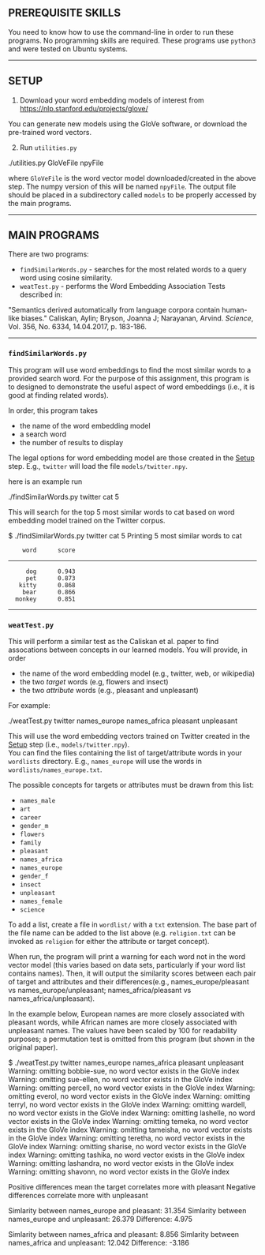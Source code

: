 ## PREREQUISITE SKILLS

You need to know how to use the command-line in order to run these programs.
No programming skills are required.  These programs use `python3` and were tested
on Ubuntu systems.

-------------

## SETUP

1) Download your word embedding models of interest from
https://nlp.stanford.edu/projects/glove/

You can generate new models using the GloVe software, or download the pre-trained
word vectors.

2) Run `utilities.py`

  ./utilities.py GloVeFile npyFile

where `GloVeFile` is the word vector model downloaded/created in the above step.
The numpy version of this will be named `npyFile`.  The output file should be
placed in a subdirectory called `models` to be properly accessed by the main programs.


-------------------------
## MAIN PROGRAMS

There are two programs:
* `findSimilarWords.py` - searches for the most related words to a query word
using cosine similarity.
* `weatTest.py` - performs the Word Embedding Association Tests described in:

"Semantics derived automatically from language corpora contain human-like biases."
Caliskan, Aylin; Bryson, Joanna J; Narayanan, Arvind. *Science*, Vol. 356,
No. 6334, 14.04.2017, p. 183-186.

-------------------------

### `findSimilarWords.py`

This program will use word embeddings to find the most similar words to a
provided search word.  For the purpose of this assignment, this program is to
designed to demonstrate the useful aspect of word embeddings (i.e., it is
  good at finding related words).

In order, this program takes
  - the name of the word embedding model
  - a search word
  - the number of results to display

The legal options for word embedding model are those created in the [Setup](#setup)
step.  E.g., `twitter` will load the file `models/twitter.npy`.

here is an example run

  ./findSimilarWords.py twitter cat 5

This will search for the top 5 most similar words to cat based on word embedding
model trained on the Twitter corpus.

  $ ./findSimilarWords.py twitter cat 5
  Printing 5 most similar words to cat

        word      score
  ---------- ----------
         dog      0.943
         pet      0.873
       kitty      0.868
        bear      0.866
      monkey      0.851

--------------------

### `weatTest.py`

This will perform a similar test as the Caliskan et al. paper to find assocations
 between concepts in our learned models.  You  will provide, in order
  - the name of the word embedding model (e.g., twitter, web, or wikipedia)
  - the two *target* words (e.g, flowers and insect)
  - the two *attribute* words (e.g., pleasant and unpleasant)

For example:

  ./weatTest.py twitter names_europe names_africa pleasant unpleasant

This will use the word embedding vectors trained on Twitter created in the
 [Setup](#setup) step (i.e., `models/twitter.npy`).  
You can find the files containing the list of target/attribute words in your
 `wordlists` directory.  E.g., `names_europe` will use the words in `wordlists/names_europe.txt`.

 The possible concepts for targets or attributes must be drawn from this list:

- `names_male`
- `art`
- `career`
- `gender_m`
- `flowers`
- `family`
- `pleasant`
- `names_africa`
- `names_europe`
- `gender_f`
- `insect`
- `unpleasant`
- `names_female`
- `science`

To add a list, create a file in `wordlist/` with a `txt` extension.  The base part
of the file name can be added to the list above (e.g. `religion.txt` can be
invoked as `religion` for either the attribute or target concept).

When run, the program will print a warning for each word not in the word vector
model (this varies based on data sets, particularly if your word list contains
names).  Then, it will output the similarity scores between each pair
of target and attributes and their differences(e.g., names_europe/pleasant vs
names_europe/unpleasant; names_africa/pleasant vs names_africa/unpleasant).

In the example below, European names are more closely associated with pleasant
words, while African names are more closely associated with unpleasant names.
The values have been scaled by 100 for readability purposes; a permutation
test is omitted from this program (but shown in the original paper).

  $ ./weatTest.py twitter names_europe names_africa pleasant unpleasant
  Warning: omitting bobbie-sue, no word vector exists in the GloVe index
  Warning: omitting sue-ellen, no word vector exists in the GloVe index
  Warning: omitting percell, no word vector exists in the GloVe index
  Warning: omitting everol, no word vector exists in the GloVe index
  Warning: omitting terryl, no word vector exists in the GloVe index
  Warning: omitting wardell, no word vector exists in the GloVe index
  Warning: omitting lashelle, no word vector exists in the GloVe index
  Warning: omitting temeka, no word vector exists in the GloVe index
  Warning: omitting tameisha, no word vector exists in the GloVe index
  Warning: omitting teretha, no word vector exists in the GloVe index
  Warning: omitting sharise, no word vector exists in the GloVe index
  Warning: omitting tashika, no word vector exists in the GloVe index
  Warning: omitting lashandra, no word vector exists in the GloVe index
  Warning: omitting shavonn, no word vector exists in the GloVe index

  Positive differences mean the target correlates more with pleasant
  Negative differences correlate more with unpleasant

  Simlarity between names_europe and pleasant: 31.354
  Simlarity between names_europe and unpleasant: 26.379
  Difference: 4.975

  Simlarity between names_africa and pleasant: 8.856
  Simlarity between names_africa and unpleasant: 12.042
  Difference: -3.186
